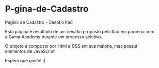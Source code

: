 # P-gina-de-Cadastro
Página de Cadastro - Desafio Itaú

Esta página é resultado de um desafio proposto pelo Itaú em parceria com a Gama Academy durante um processo seletivo.

O projeto é composto por Html e CSS em sua maioria, mas possui elementos de JavaScript

Espero que goste! :)

